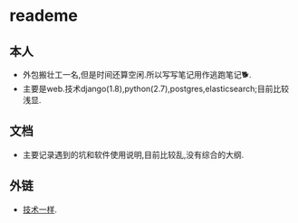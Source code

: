 # reademe

## 本人

* 外包搬壮工一名,但是时间还算空闲.所以写写笔记用作逃跑笔记🐕.
* 主要是web.技术django(1.8),python(2.7),postgres,elasticsearch;目前比较浅显.

## 文档

* 主要记录遇到的坑和软件使用说明,目前比较乱,没有综合的大纲.

## 外链

* [技术一样](https://muzijia.top/).
